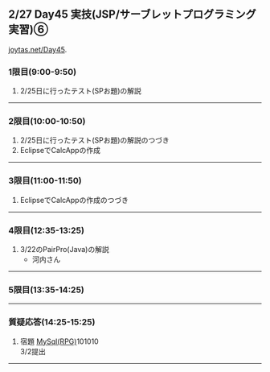 ## 2/27 Day45 実技(JSP/サーブレットプログラミング実習)⑥
[joytas.net/Day45]().
### 1限目(9:00-9:50)
1. 2/25日に行ったテスト(SPお題)の解説
---
### 2限目(10:00-10:50)
1. 2/25日に行ったテスト(SPお題)の解説のつづき
1. EclipseでCalcAppの作成
---
### 3限目(11:00-11:50)
1. EclipseでCalcAppの作成のつづき
---
### 4限目(12:35-13:25)
1. 3/22のPairPro(Java)の解説
	- 河内さん
---
### 5限目(13:35-14:25)
---
### 質疑応答(14:25-15:25)
1. 宿題
[MySql(RPG)](https://joytas.net/programming/mysql/mysql_rpg)101010  
3/2提出
----
